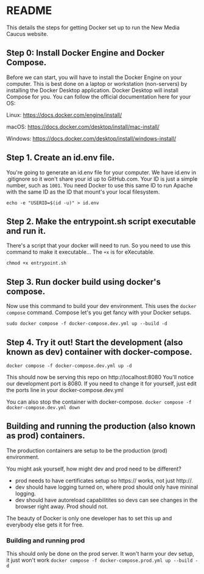 # README

This details the steps for getting Docker set up to run the New Media Caucus website.

## Step 0: Install Docker Engine and Docker Compose.
Before we can start, you will have to install the Docker Engine on your computer. This is best done on a laptop or workstation (non-servers) by installing the Docker Desktop application. Docker Desktop will install Compose for you.
You can follow the official documentation here for your OS:

Linux: https://docs.docker.com/engine/install/

macOS: https://docs.docker.com/desktop/install/mac-install/

Windows: https://docs.docker.com/desktop/install/windows-install/

## Step 1. Create an id.env file.
You're going to generate an id.env file for your computer. We have id.env in .gitignore so it won't share your id up to GitHub.com. Your ID is just a simple number, such as ```1001```. You need Docker to use this same ID to run Apache with the same ID as the ID that mount's your local filesystem.
 
```echo -e "USERID=$(id -u)" > id.env```

## Step 2. Make the entrypoint.sh script executable and run it.
There's a script that your docker will need to run. So you need to use this command to make it executable... The ```+x``` is for eXecutable.

```chmod +x entrypoint.sh```

## Step 3. Run docker build using docker's compose.
Now use this command to build your dev environment. This uses the ```docker compose``` command. Compose let's you get fancy with your Docker setups.

```sudo docker compose -f docker-compose.dev.yml up --build -d```

## Step 4. Try it out! Start the development (also known as dev) container with docker-compose.
```docker compose -f docker-compose.dev.yml up -d```

This should now be serving this repo on http://localhost:8080
You'll notice our development port is 8080. If you need to change it for yourself, just edit the ports line in your docker-compose.dev.yml

You can also stop the container with docker-compose.
```docker compose -f docker-compose.dev.yml down```

## Building and running the production (also known as prod) containers.
The production containers are setup to be the production (prod) environment. 

You might ask yourself, how might dev and prod need to be different?
- prod needs to have certificates setup so https:// works, not just http://.
- dev should have logging turned on, where prod should only have mininal logging.
- dev should have autoreload capabilitites so devs can see changes in the browser right away. Prod should not.

The beauty of Docker is only one developer has to set this up and everybody else gets it for free.

### Building and running prod
This should only be done on the prod server. It won't harm your dev setup, it just won't work
```docker compose -f docker-compose.prod.yml up --build -d```


